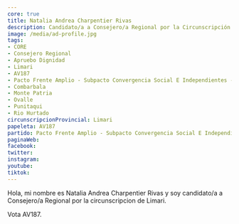 ```yaml
---
core: true
title: Natalia Andrea Charpentier Rivas
description: Candidato/a a Consejero/a Regional por la Circunscripción de Limari
image: /media/ad-profile.jpg
tags:
- CORE
- Consejero Regional
- Apruebo Dignidad
- Limari
- AV187
- Pacto Frente Amplio - Subpacto Convergencia Social E Independientes - Independientes
- Combarbala
- Monte Patria
- Ovalle
- Punitaqui
- Rio Hurtado
circunscripcionProvincial: Limari
papeleta: AV187
partido: Pacto Frente Amplio - Subpacto Convergencia Social E Independientes - Independientes
paginaWeb:
facebook:
twitter:
instagram:
youtube:
tiktok:
---
```

Hola, mi nombre es Natalia Andrea Charpentier Rivas y soy candidato/a a Consejero/a Regional por la circunscripcion de Limari.

Vota AV187.

